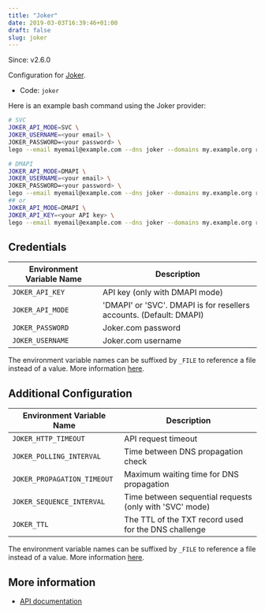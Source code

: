 ```yaml
---
title: "Joker"
date: 2019-03-03T16:39:46+01:00
draft: false
slug: joker
---
```


<!-- THIS DOCUMENTATION IS AUTO-GENERATED. PLEASE DO NOT EDIT. -->
<!-- providers/dns/joker/joker.toml -->
<!-- THIS DOCUMENTATION IS AUTO-GENERATED. PLEASE DO NOT EDIT. -->

Since: v2.6.0

Configuration for [Joker](https://joker.com).


<!--more-->

- Code: `joker`

Here is an example bash command using the Joker provider:

```bash
# SVC
JOKER_API_MODE=SVC \
JOKER_USERNAME=<your email> \
JOKER_PASSWORD=<your password> \
lego --email myemail@example.com --dns joker --domains my.example.org run

# DMAPI
JOKER_API_MODE=DMAPI \
JOKER_USERNAME=<your email> \
JOKER_PASSWORD=<your password> \
lego --email myemail@example.com --dns joker --domains my.example.org run
## or
JOKER_API_MODE=DMAPI \
JOKER_API_KEY=<your API key> \
lego --email myemail@example.com --dns joker --domains my.example.org run
```




## Credentials

| Environment Variable Name | Description |
|-----------------------|-------------|
| `JOKER_API_KEY` | API key (only with DMAPI mode) |
| `JOKER_API_MODE` | 'DMAPI' or 'SVC'. DMAPI is for resellers accounts. (Default: DMAPI) |
| `JOKER_PASSWORD` | Joker.com password |
| `JOKER_USERNAME` | Joker.com username |

The environment variable names can be suffixed by `_FILE` to reference a file instead of a value.
More information [here](/lego/dns/#configuration-and-credentials).


## Additional Configuration

| Environment Variable Name | Description |
|--------------------------------|-------------|
| `JOKER_HTTP_TIMEOUT` | API request timeout |
| `JOKER_POLLING_INTERVAL` | Time between DNS propagation check |
| `JOKER_PROPAGATION_TIMEOUT` | Maximum waiting time for DNS propagation |
| `JOKER_SEQUENCE_INTERVAL` | Time between sequential requests (only with 'SVC' mode) |
| `JOKER_TTL` | The TTL of the TXT record used for the DNS challenge |

The environment variable names can be suffixed by `_FILE` to reference a file instead of a value.
More information [here](/lego/dns/#configuration-and-credentials).




## More information

- [API documentation](https://joker.com/faq/category/39/22-dmapi.html)

<!-- THIS DOCUMENTATION IS AUTO-GENERATED. PLEASE DO NOT EDIT. -->
<!-- providers/dns/joker/joker.toml -->
<!-- THIS DOCUMENTATION IS AUTO-GENERATED. PLEASE DO NOT EDIT. -->
